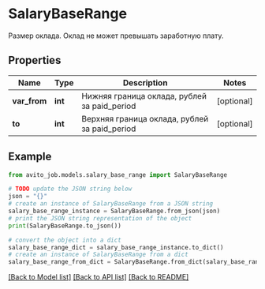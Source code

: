 # SalaryBaseRange

Размер оклада. Оклад не может превышать заработную плату. 

## Properties

Name | Type | Description | Notes
------------ | ------------- | ------------- | -------------
**var_from** | **int** | Нижняя граница оклада, рублей за paid_period | [optional] 
**to** | **int** | Верхняя граница оклада, рублей за paid_period | [optional] 

## Example

```python
from avito_job.models.salary_base_range import SalaryBaseRange

# TODO update the JSON string below
json = "{}"
# create an instance of SalaryBaseRange from a JSON string
salary_base_range_instance = SalaryBaseRange.from_json(json)
# print the JSON string representation of the object
print(SalaryBaseRange.to_json())

# convert the object into a dict
salary_base_range_dict = salary_base_range_instance.to_dict()
# create an instance of SalaryBaseRange from a dict
salary_base_range_from_dict = SalaryBaseRange.from_dict(salary_base_range_dict)
```
[[Back to Model list]](../README.md#documentation-for-models) [[Back to API list]](../README.md#documentation-for-api-endpoints) [[Back to README]](../README.md)


